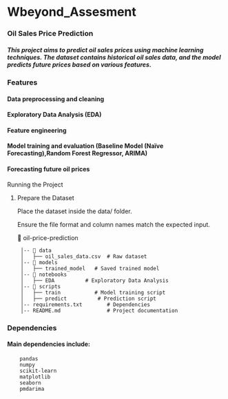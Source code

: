 # Wbeyond_Assesment
### Oil Sales Price Prediction

##### This project aims to predict oil sales prices using machine learning techniques. The dataset contains historical oil sales data, and the model predicts future prices based on various features.

### Features

#### Data preprocessing and cleaning

#### Exploratory Data Analysis (EDA)

#### Feature engineering

#### Model training and evaluation (Baseline Model (Naïve Forecasting),Random Forest Regressor, ARIMA)

#### Forecasting future oil prices

Running the Project

1. Prepare the Dataset

    Place the dataset inside the data/ folder.

    Ensure the file format and column names match the expected input.


   📂 oil-price-prediction
   
        │-- 📂 data
        │   ├── oil_sales_data.csv  # Raw dataset
        │-- 📂 models
        │   ├── trained_model   # Saved trained model
        │-- 📂 notebooks
        │   ├── EDA          # Exploratory Data Analysis
        │-- 📂 scripts
        │   ├── train           # Model training script
        │   ├── predict          # Prediction script
        │-- requirements.txt        # Dependencies
        │-- README.md               # Project documentation


### Dependencies
####    Main dependencies include:
        pandas
        numpy
        scikit-learn
        matplotlib
        seaborn
        pmdarima  
